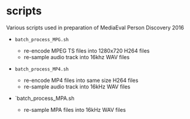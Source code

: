 # scripts

Various scripts used in preparation of MediaEval Person Discovery 2016

* `batch_process_MPG.sh`
  
  - re-encode MPEG TS files into 1280x720 H264 files
  - re-sample audio track into 16khz WAV files

* `batch_process_MP4.sh`

  - re-encode MP4 files into same size H264 files
  - re-sample audio track into 16kHz WAV files

* `batch_process_MPA.sh

  - re-sample MPA files into 16kHz WAV files
